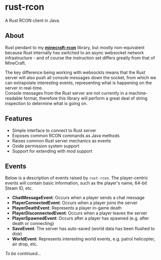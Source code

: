 # rust-rcon
A Rust RCON client in Java.

## About
Rust pendant to my **[minecraft-rcon](https://github.com/MrGraversen/minecraft-rcon)** library, but mostly non-equivalent because Rust internally has switched to an async websocket network infrastructure - and of course the instruction set differs greatly from that of MineCraft.

The key difference being working with websockts means that the Rust server will also push all console messages down the socket, from which we can extrapolate interesting events, representing what is happening on the server in real-time.  
Console messages from the Rust server are not currently in a machine-readable format, therefore this library will perform a great deal of string inspection to determine what is going on.

## Features

* Simple interface to connect to Rust server
* Exposes common RCON commands as Java methods
* Raises common Rust server mechanics as events
* Oxide permission system support
* Support for extending with mod support

## Events
Below is a description of events raised by `rust-rcon`. The player-centric events will contain basic information, such as the player's name, 64-bit Steam ID, etc.

* **ChatMessageEvent**: Occurs when a player sends a chat message
* **PlayerConnectedEvent**: Occurs when a player joins the server
* **PlayerDeathEvent**: Represents a player in-game death
* **PlayerDisconnectedEvent**: Occurs when a player leaves the server
* **PlayerSpawnedEvent**: Occurs after a player has spawned (e.g. after death or connecting)
* **SaveEvent**: The server has auto-saved (world data has been flushed to disk)
* **WorldEvent**: Represents interesting world events, e.g. patrol helicopter, air drop, etc.

*To be continued...*

